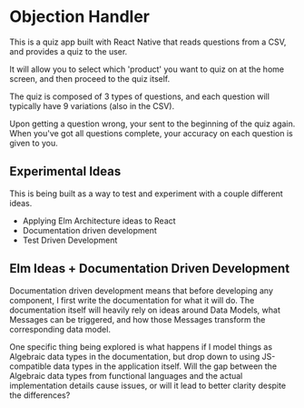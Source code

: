 # Objection Handler

This is a quiz app built with React Native that reads questions from a CSV, and provides a quiz to the user.

It will allow you to select which 'product' you want to quiz on at the home screen, and then proceed to the quiz itself.

The quiz is composed of 3 types of questions, and each question will typically have 9 variations (also in the CSV).

Upon getting a question wrong, your sent to the beginning of the quiz again. When you've got all questions complete, your accuracy on each question is given to you.

## Experimental Ideas

This is being built as a way to test and experiment with a couple different ideas.

- Applying Elm Architecture ideas to React
- Documentation driven development
- Test Driven Development

## Elm Ideas + Documentation Driven Development

Documentation driven development means that before developing any component, I first write the documentation for what it will do. The documentation itself will heavily rely on ideas around Data Models, what Messages can be triggered, and how those Messages transform the corresponding data model.

One specific thing being explored is what happens if I model things as Algebraic data types in the documentation, but drop down to using JS-compatible data types in the application itself. Will the gap between the Algebraic data types from functional languages and the actual implementation details cause issues, or will it lead to better clarity despite the differences?
